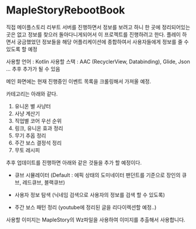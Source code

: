 # MapleStoryRebootBook

직접 메이플스토리 리부트 서버를 진행하면서 정보를 보려고 하니 한 곳에 정리되어있는 곳은 없고 정보를 찾으러 돌아다니게되어서 이 프로젝트를 진행하려고 한다.
플레이 하면서 궁금했었던 정보들을 해당 어플리케이션에 종합하여서 사용자들에게 정보를 줄 수 있도록 할 예정

사용할 언어 : Kotlin
사용할 스택 : AAC (RecyclerView, Databinding), Glide, Json ... 추후 추가가 될 수 있음

메인 화면에는 현재 진행중인 이벤트 목록을 크롤링해서 가져올 예정.

카테고리는 아래와 같다.

  1. 유니온 별 사냥터
  2. 사냥 계산기
  3. 직업별 코어 우선 순위
  4. 링크, 유니온 효과 정리
  5. 무기 추옵 정리
  6. 주간 보스 결정석 정리
  7. 무토 레시피

추후 업데이트를 진행하면 아래와 같은 것들을 추가 할 예정이다.
- 큐브 시뮬레이터 
(Default : 에픽 상태의 도미네이터 팬던트를 기준으로 장인의 큐브, 레드큐브, 블랙큐브)
- 사용자 정보 탐색
(닉네임 검색으로 사용자의 정보를 검색 할 수 있도록)

- 주간 보스 패턴 정리
(youtube에 정리된 글을 리다이렉션할 예정..)

사용할 이미지는 MapleStory의 Wz파일을 사용하여 이미지를 추출해서 사용합니다.
